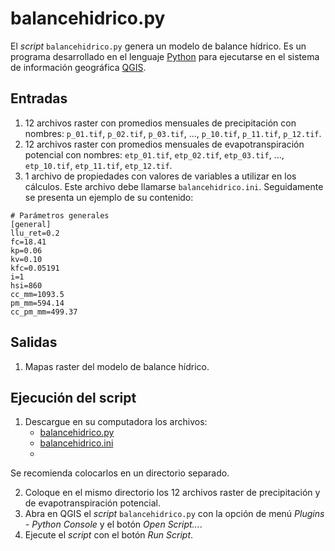 # balancehidrico.py
El *script* `balancehidrico.py` genera un modelo de balance hídrico. Es un programa desarrollado en el lenguaje [Python](https://www.python.org/) para ejecutarse en el sistema de información geográfica [QGIS](https://qgis.org/).

## Entradas
1. 12 archivos raster con promedios mensuales de precipitación con nombres: `p_01.tif`, `p_02.tif`, `p_03.tif`, ..., `p_10.tif`, `p_11.tif`, `p_12.tif`.
2. 12 archivos raster con promedios mensuales de evapotranspiración potencial con nombres: `etp_01.tif`, `etp_02.tif`, `etp_03.tif`, ..., `etp_10.tif`, `etp_11.tif`, `etp_12.tif`.
3. 1 archivo de propiedades con valores de variables a utilizar en los cálculos. Este archivo debe llamarse `balancehidrico.ini`. Seguidamente se presenta un ejemplo de su contenido:

```
# Parámetros generales
[general]
llu_ret=0.2
fc=18.41
kp=0.06
kv=0.10
kfc=0.05191
i=1
hsi=860
cc_mm=1093.5
pm_mm=594.14
cc_pm_mm=499.37
```

## Salidas
1. Mapas raster del modelo de balance hídrico.

## Ejecución del script
1. Descargue en su computadora los archivos:
    - [balancehidrico.py](https://github.com/balancehidrico/pyqgis/blob/main/balancehidrico.py)
    - [balancehidrico.ini](https://github.com/balancehidrico/pyqgis/blob/main/balancehidrico.ini)  
    - 
Se recomienda colocarlos en un directorio separado.

2. Coloque en el mismo directorio los 12 archivos raster de precipitación y de evapotranspiración potencial.
3. Abra en QGIS el *script* `balancehidrico.py` con la opción de menú *Plugins - Python Console* y el botón *Open Script...*.
4. Ejecute el *script* con el botón *Run Script*.
